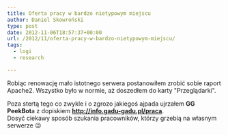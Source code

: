 ```yaml
---
title: Oferta pracy w bardzo nietypowym miejscu
author: Daniel Skowroński
type: post
date: 2012-11-06T18:57:37+00:00
url: /2012/11/oferta-pracy-w-bardzo-nietypowym-miejscu/
tags:
  - logi
  - research

---
```

Robiąc renowację mało istotnego serwera postanowiłem zrobić sobie raport Apache2. Wszystko było w normie, aż doszedłem do karty "Przeglądarki".

Poza stertą tego co zwykle i o zgrozo jakiegoś ajpada ujrzałem **GG PeekBot**a z dopiskiem **http://info.gadu-gadu.pl/praca**.  
Dosyć ciekawy sposób szukania pracowników, którzy grzebią na własnym serwerze 😉